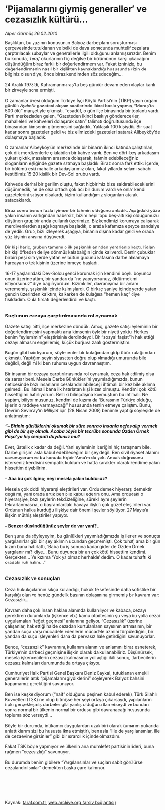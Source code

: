 # ‘Pijamalarını giymiş generaller’ ve cezasızlık kültürü...

*Alper Görmüş 26.02.2010*

<div class="taraf_structure_2col_1zq">
<div class="margen_n">



 <p>Başlıktan, bu yazının konusunun Balyoz darbe planı soruşturması çerçevesinde tutuklanan ve belki de dava sonucunda muhtelif cezalara çarptırılacak subaylar ve generallerle ilgili olduğunu anlamışsınızdır. Benim bu konuda, <i>Taraf </i>okurlarının hiç değilse bir bölümünün karşı çıkacağını düşündüğüm biraz farklı bir değerlendirmem var. Fakat izninizle, bu değerlendirmenin nasıl bir kişilikten kaynaklandığı hususunda sizin de bilginiz olsun diye, önce biraz kendimden söz edeceğim... <br/><br/>24 Aralık 1978’di, Kahramanmaraş’ta beş gündür devam eden olaylar kanlı bir zirveyle sona ermişti. <br/><br/>O zamanlar üyesi olduğum Türkiye İşçi Köylü Partisi’nin (TİKP) yayın organı günlük <i>Aydınlık</i> gazetesi akşam saatlerinde ikinci baskı yapmış, “Maraş’ta 500 ölü” manşetiyle çıkmıştı. Tesadüf, o gün ilçe binasında bir toplantı vardı. Parti merkezinden gelen, “Gazeteden ikinci baskıyı gönderecekler, mahalleleri ve kahveleri dolaşarak satın” talimatı doğrultusunda ilçe binasından kimsenin gitmemesini sağladık. Yaklaşık 100 kişiydik. Bir saat kadar sonra gazeteler geldi ve biz elimizdeki gazeteleri satarak Alibeyköy’de dolaşmaya başladık. <br/><br/>O zamanlar Alibeyköy’ün merkezinde bir binanın ikinci katında çalıştırılan, çok dik merdivenlerle çıkılabilen bir kahve vardı. Ben ve dört-beş arkadaşım yukarı çıktık, masaların arasında dolaşarak, tahmin edebileceğiniz sloganların eşliğinde gazete satmaya başladık. Biraz sonra fark ettik: İçerde, bir bölümü eski mahalle arkadaşlarımız olan, fakat yıllardır selamı sabahı kestiğimiz 15-20 kişilik bir Dev-Sol grubu vardı. <br/><br/>Kahvede derhal bir gerilim oluştu, fakat hiçbirimiz bize saldırabileceklerini düşünmedik, ne de olsa ortada çok acı bir durum vardı ve onlar kendi gazetelerini satıyor olsalardı, bizim kullandığımız sloganları atarak satacaklardı. <br/><br/>Biraz sonra bunun fazla iyimser bir tahmin olduğunu anladık. Aşağıdaki yüze yakın insanın varlığından habersiz, bizim hepi topu beş-altı kişi olduğumuzu düşünen grup bir anda çullandı üzerimize. Biz kendimizi korumaya çalışarak merdivenlerden aşağı koşmaya başladık, o arada kafamıza epeyce sandalye de yedik. Grup, bizi izleyerek aşağıya, binanın dışına kadar geldi ve orada yüz kişinin arasına düşüverdi. <br/><br/>Bir kişi hariç, grubun tamamı o ilk şaşkınlık anından yararlanıp kaçtı. Kalan bir kişi öfkeden deliye dönmüş kalabalığın içinde kalıverdi. Demir çubuklar birbiri peşi sıra yerde yatan ve bütün gücünü kafasına darbe almamaya harcayan o tek kişinin üzerine inmeye başladı. <br/><br/>16-17 yaşlarındaki Dev-Solcu genci korumak için kendimi boylu boyunca onun üzerine attım, bir yandan da “ne yapıyorsunuz, öldürmek mi istiyorsunuz” diye bağırıyordum. Bizimkiler, davranışıma bir anlam verememiş, şaşkınlık içinde kalmışlardı. O birkaç saniye içinde yerde yatan gencin üzerinden kalktım, kalkarken de kulağına “hemen kaç” diye fısıldadım. O da fırsatı değerlendirdi ve kaçtı.<b> <br/><br/><br/><font size="3">Suçlunun cezaya çarptırılmasında rol oynamak...</font></b> <br/><br/>Gazete satışı bitti, ilçe merkezine döndük. Amaç, gazete satışı eyleminin bir değerlendirmesini yapmaktı ama kimsenin öyle bir niyeti yoktu. Herkes benim “eylemimin” eleştirisinin derdindeydi. Bir “sosyal faşist”in hak ettiği cezayı almasını engellemiş, küçük burjuva zaafı göstermiştim. <br/><br/>Bugün gibi hatırlıyorum, söylenenler bir kulağımdan girip öbür kulağımdan çıkmıştı. Yaptığım şeyin siyaseten doğru olup olmadığı umurumda bile değildi, değil mi ki ben ruhuma uygun davranmıştım. <br/><br/>Bir insanın bir cezaya çarptırılmasında rol oynamak, ceza hak edilmiş olsa da sarsar beni. Mesela Darbe Günlükleri’ni yayımladığımızda, bunun neticesinde bazı insanların cezalandırılabileceği ihtimali bir kez bile aklıma gelmedi. Bu ihtimali bana ilk hatırlatan kişi kızım olmuştu. Kendimi çok kötü hissettiğimi hatırlıyorum. Belli ki bilinçdışına kovmuştum bu ihtimali. Ne yaptım, biliyor musunuz, kendimi de kızımı da “Burasının Türkiye olduğu, işlerin o raddeye varmayacağı” hususunda temin etmeye çalıştım. Bunu, Devrim Sevimay’ın <i>Milliyet</i> için (28 Nisan 2008) benimle yaptığı söyleşide de anlatmıştım:<b><i> <br/><br/>“– Birinin günlüklerini okumak bir süre sonra o insanla nefes alıp vermek gibi de bir şey olmalı. Acaba böyle bir tecrübe sonunda Özden Örnek Paşa’ya hiç sempati duydunuz mu?</i></b> <br/><br/>Evet, üstelik o kadar da değil. Yani eyleminin içeriğini hiç tartışmam bile. Darbe girişimi asla kabul edebileceğim bir şey değil. Ben sivil siyaset alanını savunuyorum ve bu konuda hiçbir ‘Ama’m da yok. Ancak doğrusunu isterseniz kendisini sempatik buldum ve hatta karakter olarak kendime yakın hissettim diyebilirim.<b> <br/><br/>– Aaa bu çok ilginç; neyi mesela yakın buldunuz?</b> <br/><br/>Mesela çok ciddi hiyerarşi eleştirileri var. Ordu demek hiyerarşi demektir değil mi, yani orada artık ben bile kabul ederim onu. Ama ordudaki o hiyerarşiye, bazı şeylerin tekdüzeliğine, sürekli aynı şeylerin tekrarlanmasına, o bayramlardaki havaya ilişkin çok güzel eleştirileri var. Ordunun halkla kurduğu ilişkiye dair önemli şeyler söylüyor. 27 Mayıs’a ilişkin müthiş eleştiriler yapıyor.<b> <br/><br/>– Benzer düşündüğünüz şeyler de var yani?..</b> <br/><br/>Ben şunu da söyleyeyim, bu günlükleri yayımladığımızda iş ilerler ve sonuçta yargılanırlar gibi bir şey aklımın ucundan geçmemişti. Çok tuhaf, ama bir gün kızım bana hatırlattı, ‘Baba bu iş sonuna kadar gider de Özden Örnek yargılanır mı?’ diye... Bunu duyunca bir an çok kötü hissettim kendimi. Gerçekten... Ve kızıma ‘Yok ya olmaz herhalde’ dedim. O kadar tuhaftı ki oradaki ruh halim...”<b> <br/><br/><br/><font size="3">Cezasızlık ve sonuçları</font></b> <br/><br/>Ceza hukukçularının sıkça kullandığı, hukuk felsefesinde daha sofistike bir karşılığı olan ve henüz gündelik basının dolaşımına girmemiş bir kavram var: Cezasızlık... <br/><br/>Kavram daha çok insan hakları alanında kullanılıyor ve kabaca, cezayı gerektiren durumlarda (işkence vb.) kamu otoritesinin şu veya bu yolla cezai uygulamaları “teğet geçmesi” anlamına geliyor. “Cezasızlık” üzerine çalışanlar, hak ettiği halde cezadan kurtulanların sayısının artmasının, bir yandan suça karşı mücadele edenlerin mücadele azmini törpülediğini, bir yandan da suçu işleyenleri daha da pervasız hale getirdiğini savunuyorlar. <br/><br/>Bence, “cezasızlık” kavramını, kullanım alanını ve anlamını biraz esneterek, Türkiye’nin darbeci geçmişine ilişkin olarak da kullanabiliriz. Düşünürsek, mesela işkencecilerin cezasız kalmasının yol açtığı ikili sonuç, darbecilerin cezasız kalmaları durumunda da ortaya çıkıyor. <br/><br/>Cumhuriyet Halk Partisi Genel Başkanı Deniz Baykal, tutuklanan emekli generallerin artık “pijamalarını giydiklerini” söyleyerek Balyoz bahsini kapamamız gerektiğini savunuyor. <br/><br/>Ben ise keşke diyorum (“naif” olduğunu peşinen kabul ederek), Türk Silahlı Kuvvetleri (TSK) ne olup bitmişse her şeyi ortaya çıkarsaydı, yapılanların tıpkı gerçekleşmiş darbeler gibi yanlış olduğunu ilan etseydi ve bundan sonra normal bir ülkenin normal bir ordusu gibi davranacağı hususunda topluma söz verseydi... <br/><br/>Böyle bir durumda, intikamcı duygulardan uzak biri olarak (umarım yukarıda anlattıklarım sizi bu hususta ikna etmiştir), ben asla “ille de yargılansınlar, ille de cezaevine girsinler” gibi bir ısrarcılık içinde olmazdım. <br/><br/>Fakat TSK böyle yapmıyor ve ülkenin ana muhalefet partisinin lideri, buna rağmen “cezasızlığı” savunuyor. <br/><br/>Bu durumda benim gibilere “Yargılansınlar ve suçları sabit görülürse cezalandırılsınlar” demekten başka çare kalmıyor.</p>
<br/>
<br/>
<br/>



<br/>


<div id="taraf_not">
</div>

</div>


</div>

Kaynak: [taraf.com.tr](http://taraf.com.tr:80/makale/10241.htm), [web.archive.org (arşiv bağlantısı)](http://web.archive.org/web/20100301074212/http://taraf.com.tr:80/makale/10241.htm)
